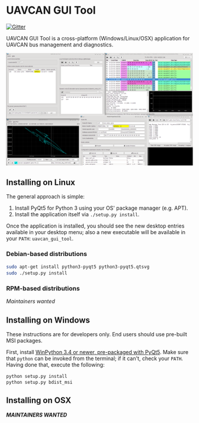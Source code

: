 UAVCAN GUI Tool
===============

[![Gitter](https://img.shields.io/badge/gitter-join%20chat-green.svg)](https://gitter.im/UAVCAN/general)

UAVCAN GUI Tool is a cross-platform (Windows/Linux/OSX) application for UAVCAN bus management and diagnostics.

![UAVCAN GUI Tool screenshot](screenshot.png "UAVCAN GUI Tool screenshot")

## Installing on Linux

The general approach is simple:

1. Install PyQt5 for Python 3 using your OS' package manager (e.g. APT).
2. Install the application itself via `./setup.py install`.

Once the application is installed, you should see the new desktop entries available in your desktop menu;
also a new executable will be available in your `PATH`: `uavcan_gui_tool`.

### Debian-based distributions

```bash
sudo apt-get install python3-pyqt5 python3-pyqt5.qtsvg
sudo ./setup.py install
```

### RPM-based distributions

*Maintainers wanted*

## Installing on Windows

These instructions are for developers only. End users should use pre-built MSI packages.

First, install [WinPython 3.4 or newer, pre-packaged with PyQt5](http://winpython.github.io/).
Make sure that `python` can be invoked from the terminal; if it can't, check your `PATH`.
Having done that, execute the following:

```dos
python setup.py install
python setup.py bdist_msi
```

## Installing on OSX

***MAINTAINERS WANTED***
